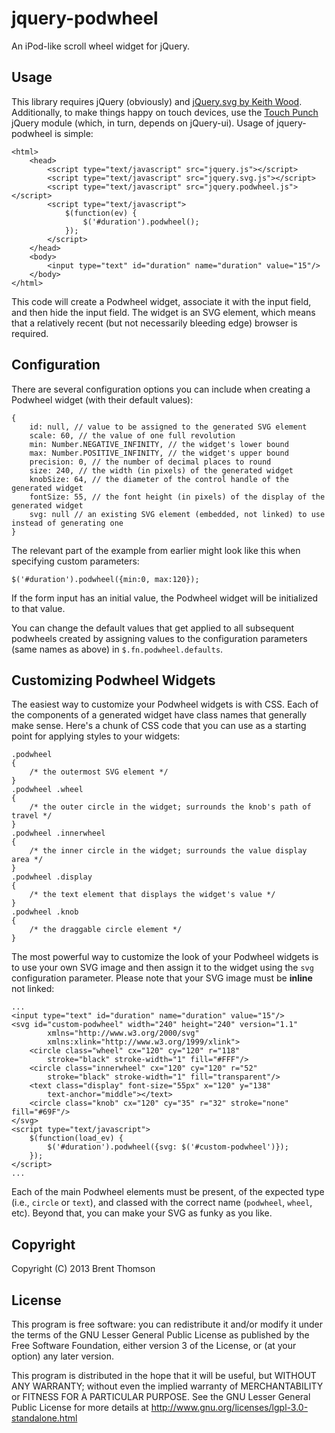 jquery-podwheel
===============

An iPod-like scroll wheel widget for jQuery.

Usage
-----

This library requires jQuery (obviously) and [jQuery.svg by Keith
Wood](http://keith-wood.name/svg.html). Additionally, to make things happy on
touch devices, use the [Touch Punch](http://touchpunch.furf.com/) jQuery module
(which, in turn, depends on jQuery-ui). Usage of jquery-podwheel is simple:

	<html>
		<head>
			<script type="text/javascript" src="jquery.js"></script>
			<script type="text/javascript" src="jquery.svg.js"></script>
			<script type="text/javascript" src="jquery.podwheel.js"></script>
			<script type="text/javascript">
				$(function(ev) {
					$('#duration').podwheel();
				});
			</script>
		</head>
		<body>
			<input type="text" id="duration" name="duration" value="15"/>
		</body>
	</html>

This code will create a Podwheel widget, associate it with the input field, and
then hide the input field. The widget is an SVG element, which means that a
relatively recent (but not necessarily bleeding edge) browser is required.

Configuration
-------------

There are several configuration options you can include when creating a
Podwheel widget (with their default values):

	{
		id: null, // value to be assigned to the generated SVG element
		scale: 60, // the value of one full revolution
		min: Number.NEGATIVE_INFINITY, // the widget's lower bound
		max: Number.POSITIVE_INFINITY, // the widget's upper bound
		precision: 0, // the number of decimal places to round
		size: 240, // the width (in pixels) of the generated widget
		knobSize: 64, // the diameter of the control handle of the generated widget
		fontSize: 55, // the font height (in pixels) of the display of the generated widget
		svg: null // an existing SVG element (embedded, not linked) to use instead of generating one
	}

The relevant part of the example from earlier might look like this when
specifying custom parameters:

	$('#duration').podwheel({min:0, max:120});

If the form input has an initial value, the Podwheel widget will be initialized
to that value.

You can change the default values that get applied to all subsequent podwheels
created by assigning values to the configuration parameters (same names as
above) in `$.fn.podwheel.defaults`.

Customizing Podwheel Widgets
----------------------------

The easiest way to customize your Podwheel widgets is with CSS. Each of the
components of a generated widget have class names that generally make sense.
Here's a chunk of CSS code that you can use as a starting point for applying
styles to your widgets:

	.podwheel
	{
		/* the outermost SVG element */
	}
	.podwheel .wheel
	{
		/* the outer circle in the widget; surrounds the knob's path of travel */
	}
	.podwheel .innerwheel
	{
		/* the inner circle in the widget; surrounds the value display area */
	}
	.podwheel .display
	{
		/* the text element that displays the widget's value */
	}
	.podwheel .knob
	{
		/* the draggable circle element */
	}

The most powerful way to customize the look of your Podwheel widgets is to use
your own SVG image and then assign it to the widget using the `svg`
configuration parameter. Please note that your SVG image must be **inline** not
linked:

	...
	<input type="text" id="duration" name="duration" value="15"/>
	<svg id="custom-podwheel" width="240" height="240" version="1.1"
			xmlns="http://www.w3.org/2000/svg"
			xmlns:xlink="http://www.w3.org/1999/xlink">
		<circle class="wheel" cx="120" cy="120" r="118"
			stroke="black" stroke-width="1" fill="#FFF"/>
		<circle class="innerwheel" cx="120" cy="120" r="52"
			stroke="black" stroke-width="1" fill="transparent"/>
		<text class="display" font-size="55px" x="120" y="138"
			text-anchor="middle"></text>
		<circle class="knob" cx="120" cy="35" r="32" stroke="none" fill="#69F"/>
	</svg>
	<script type="text/javascript">
		$(function(load_ev) {
			$('#duration').podwheel({svg: $('#custom-podwheel')});
		});
	</script>
	...

Each of the main Podwheel elements must be present, of the expected type (i.e.,
`circle` or `text`), and classed with the correct name (`podwheel`, `wheel`,
etc). Beyond that, you can make your SVG as funky as you like.

Copyright
---------

Copyright (C) 2013 Brent Thomson

License
-------
This program is free software: you can redistribute it and/or modify it under
the terms of the GNU Lesser General Public License as published by the Free
Software Foundation, either version 3 of the License, or (at your option) any
later version.

This program is distributed in the hope that it will be useful, but WITHOUT ANY
WARRANTY; without even the implied warranty of MERCHANTABILITY or FITNESS FOR A
PARTICULAR PURPOSE. See the GNU Lesser General Public License for more details
at http://www.gnu.org/licenses/lgpl-3.0-standalone.html

